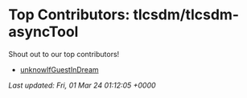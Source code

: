 # Top Contributors: tlcsdm/tlcsdm-asyncTool
Shout out to our top contributors!

- [unknowIfGuestInDream](https://github.com/unknowIfGuestInDream)


_Last updated: Fri, 01 Mar 24 01:12:05 +0000_